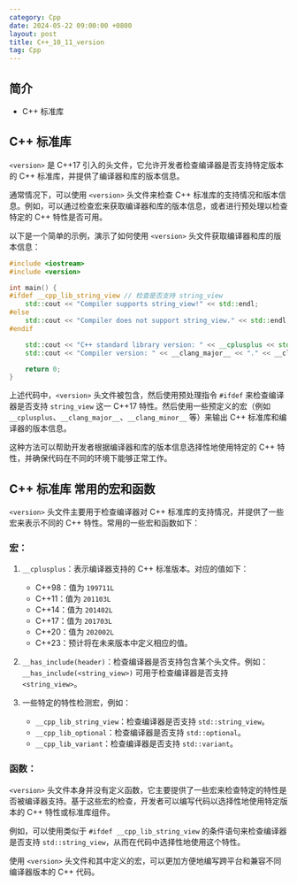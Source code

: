 ```yaml
---
category: Cpp
date: 2024-05-22 09:00:00 +0800
layout: post
title: C++_10_11_version
tag: Cpp
---
```

## 简介

+ C++ <version>标准库

## C++ <version>标准库

`<version>` 是 C++17 引入的头文件，它允许开发者检查编译器是否支持特定版本的 C++ 标准库，并提供了编译器和库的版本信息。

通常情况下，可以使用 `<version>` 头文件来检查 C++ 标准库的支持情况和版本信息。例如，可以通过检查宏来获取编译器和库的版本信息，或者进行预处理以检查特定的 C++ 特性是否可用。

以下是一个简单的示例，演示了如何使用 `<version>` 头文件获取编译器和库的版本信息：

```cpp
#include <iostream>
#include <version>

int main() {
#ifdef __cpp_lib_string_view // 检查是否支持 string_view
    std::cout << "Compiler supports string_view!" << std::endl;
#else
    std::cout << "Compiler does not support string_view." << std::endl;
#endif

    std::cout << "C++ standard library version: " << __cplusplus << std::endl; // 输出 C++ 标准库版本
    std::cout << "Compiler version: " << __clang_major__ << "." << __clang_minor__ << "." << __clang_patchlevel__ << std::endl; // 输出编译器版本

    return 0;
}
```

上述代码中，`<version>` 头文件被包含，然后使用预处理指令 `#ifdef` 来检查编译器是否支持 `string_view` 这一 C++17 特性。然后使用一些预定义的宏（例如 `__cplusplus`、`__clang_major__`、`__clang_minor__` 等）来输出 C++ 标准库和编译器的版本信息。

这种方法可以帮助开发者根据编译器和库的版本信息选择性地使用特定的 C++ 特性，并确保代码在不同的环境下能够正常工作。

## C++ <version>标准库 常用的宏和函数

`<version>` 头文件主要用于检查编译器对 C++ 标准库的支持情况，并提供了一些宏来表示不同的 C++ 特性。常用的一些宏和函数如下：

### 宏：

1. `__cplusplus`：表示编译器支持的 C++ 标准版本。对应的值如下：
   - C++98：值为 `199711L`
   - C++11：值为 `201103L`
   - C++14：值为 `201402L`
   - C++17：值为 `201703L`
   - C++20：值为 `202002L`
   - C++23：预计将在未来版本中定义相应的值。

2. `__has_include(header)`：检查编译器是否支持包含某个头文件。例如：`__has_include(<string_view>)` 可用于检查编译器是否支持 `<string_view>`。

3. 一些特定的特性检测宏，例如：
   - `__cpp_lib_string_view`：检查编译器是否支持 `std::string_view`。
   - `__cpp_lib_optional`：检查编译器是否支持 `std::optional`。
   - `__cpp_lib_variant`：检查编译器是否支持 `std::variant`。

### 函数：

`<version>` 头文件本身并没有定义函数，它主要提供了一些宏来检查特定的特性是否被编译器支持。基于这些宏的检查，开发者可以编写代码以选择性地使用特定版本的 C++ 特性或标准库组件。

例如，可以使用类似于 `#ifdef __cpp_lib_string_view` 的条件语句来检查编译器是否支持 `std::string_view`，从而在代码中选择性地使用这个特性。

使用 `<version>` 头文件和其中定义的宏，可以更加方便地编写跨平台和兼容不同编译器版本的 C++ 代码。